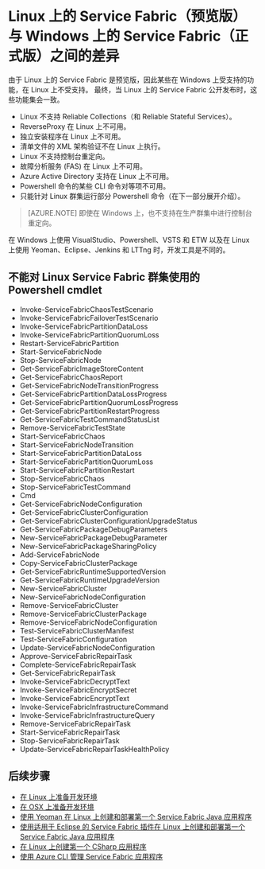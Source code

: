 <properties
    pageTitle="Linux 和 Windows 之间的 Azure Service Fabric 差异 | Azure"
    description="Linux 上的 Azure Service Fabric 预览版和 Windows 上的 Azure Service Fabric 之间的差异。"
    services="service-fabric"
    documentationcenter=".net"
    author="mani-ramaswamy"
    manager="timlt"
    editor="" />
<tags
    ms.assetid="d552c8cd-67d1-45e8-91dc-871853f44fc6"
    ms.service="service-fabric"
    ms.devlang="dotNet"
    ms.topic="get-started-article"
    ms.tgt_pltfrm="NA"
    ms.workload="NA"
    ms.date="03/23/2017"
    wacn.date="05/15/2017"
    ms.author="subramar"
    ms.translationtype="Human Translation"
    ms.sourcegitcommit="457fc748a9a2d66d7a2906b988e127b09ee11e18"
    ms.openlocfilehash="e77fc917f2c0f9af97021dc85a77d854eebab92a"
    ms.contentlocale="zh-cn"
    ms.lasthandoff="05/05/2017" />

# <a name="differences-between-service-fabric-on-linux-preview-and-windows-generally-available"></a>Linux 上的 Service Fabric（预览版）与 Windows 上的 Service Fabric（正式版）之间的差异

由于 Linux 上的 Service Fabric 是预览版，因此某些在 Windows 上受支持的功能，在 Linux 上不受支持。 最终，当 Linux 上的 Service Fabric 公开发布时，这些功能集会一致。

* Linux 不支持 Reliable Collections（和 Reliable Stateful Services）。
* ReverseProxy 在 Linux 上不可用。
* 独立安装程序在 Linux 上不可用。
* 清单文件的 XML 架构验证不在 Linux 上执行。 
* Linux 不支持控制台重定向。 
* 故障分析服务 (FAS) 在 Linux 上不可用。
* Azure Active Directory 支持在 Linux 上不可用。
* Powershell 命令的某些 CLI 命令对等项不可用。
* 只能针对 Linux 群集运行部分 Powershell 命令（在下一部分展开介绍）。

>[AZURE.NOTE]
>即使在 Windows 上，也不支持在生产群集中进行控制台重定向。

在 Windows 上使用 VisualStudio、Powershell、VSTS 和 ETW 以及在 Linux 上使用 Yeoman、Eclipse、Jenkins 和 LTTng 时，开发工具是不同的。

## <a name="powershell-cmdlets-that-do-not-work-against-a-linux-service-fabric-cluster"></a>不能对 Linux Service Fabric 群集使用的 Powershell cmdlet

* Invoke-ServiceFabricChaosTestScenario
* Invoke-ServiceFabricFailoverTestScenario
* Invoke-ServiceFabricPartitionDataLoss
* Invoke-ServiceFabricPartitionQuorumLoss
* Restart-ServiceFabricPartition
* Start-ServiceFabricNode
* Stop-ServiceFabricNode
* Get-ServiceFabricImageStoreContent
* Get-ServiceFabricChaosReport
* Get-ServiceFabricNodeTransitionProgress
* Get-ServiceFabricPartitionDataLossProgress
* Get-ServiceFabricPartitionQuorumLossProgress
* Get-ServiceFabricPartitionRestartProgress
* Get-ServiceFabricTestCommandStatusList
* Remove-ServiceFabricTestState
* Start-ServiceFabricChaos
* Start-ServiceFabricNodeTransition
* Start-ServiceFabricPartitionDataLoss
* Start-ServiceFabricPartitionQuorumLoss
* Start-ServiceFabricPartitionRestart
* Stop-ServiceFabricChaos
* Stop-ServiceFabricTestCommand
* Cmd
* Get-ServiceFabricNodeConfiguration
* Get-ServiceFabricClusterConfiguration
* Get-ServiceFabricClusterConfigurationUpgradeStatus
* Get-ServiceFabricPackageDebugParameters
* New-ServiceFabricPackageDebugParameter
* New-ServiceFabricPackageSharingPolicy
* Add-ServiceFabricNode
* Copy-ServiceFabricClusterPackage
* Get-ServiceFabricRuntimeSupportedVersion
* Get-ServiceFabricRuntimeUpgradeVersion
* New-ServiceFabricCluster
* New-ServiceFabricNodeConfiguration
* Remove-ServiceFabricCluster
* Remove-ServiceFabricClusterPackage
* Remove-ServiceFabricNodeConfiguration
* Test-ServiceFabricClusterManifest
* Test-ServiceFabricConfiguration
* Update-ServiceFabricNodeConfiguration
* Approve-ServiceFabricRepairTask
* Complete-ServiceFabricRepairTask
* Get-ServiceFabricRepairTask
* Invoke-ServiceFabricDecryptText
* Invoke-ServiceFabricEncryptSecret
* Invoke-ServiceFabricEncryptText
* Invoke-ServiceFabricInfrastructureCommand
* Invoke-ServiceFabricInfrastructureQuery
* Remove-ServiceFabricRepairTask
* Start-ServiceFabricRepairTask
* Stop-ServiceFabricRepairTask
* Update-ServiceFabricRepairTaskHealthPolicy



## <a name="next-steps"></a>后续步骤
* [在 Linux 上准备开发环境](/documentation/articles/service-fabric-get-started-linux/)
* [在 OSX 上准备开发环境](/documentation/articles/service-fabric-get-started-mac/)
* [使用 Yeoman 在 Linux 上创建和部署第一个 Service Fabric Java 应用程序](/documentation/articles/service-fabric-create-your-first-linux-application-with-java/)
* [使用适用于 Eclipse 的 Service Fabric 插件在 Linux 上创建和部署第一个 Service Fabric Java 应用程序](/documentation/articles/service-fabric-get-started-eclipse/)
* [在 Linux 上创建第一个 CSharp 应用程序](/documentation/articles/service-fabric-create-your-first-linux-application-with-csharp/)
* [使用 Azure CLI 管理 Service Fabric 应用程序](/documentation/articles/service-fabric-azure-cli/)